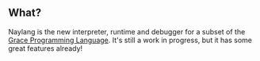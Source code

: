 ## What?
Naylang is the new interpreter, runtime and debugger for a subset of the [Grace Programming Language](http://gracelang.org/applications/).
It's still a work in progress, but it has some great features already!
